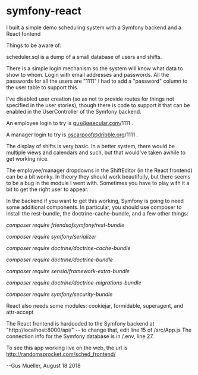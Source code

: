 # symfony-react
I built a simple demo scheduling system with a Symfony backend and a React fontend

Things to be aware of:

scheduler.sql is a dump of a small database of users and shifts.

There is a simple login mechanism so the system will know what data to show to whom.
Login with email addresses and passwords.  All the passwords for all the users are "1111"
I had to add a "password" column to the user table to support this.

I've disabled user creation (so as not to provide routes for things not specified in the user stories), 
though there is code to support it that can be enabled in the UserController of the Symfony backend.

An employee login to try is gus@asecular.com/1111  .

A manager login to try is oscarpoof@dribble.org/1111  .

The display of shifts is very basic. In a better system, there would be multiple views and calendars and such, but that would've taken awhile to get working nice.

The employee/manager dropdowns in the ShiftEditor (in the React frontend) can be a bit wonky. In theory they should work beautifully, but there seems to be a bug in the module I went with. Sometimes you have to play with it a bit to get the right user to appear.

In the backend if you want to get this working, Symfony is going to need some additional components.  In particular, you should use composer to install the rest-bundle, the doctrine-cache-bundle, and a few other things:

_composer require friendsofsymfony/rest-bundle_

_composer require symfony/serializer_

_composer require doctrine/doctrine-cache-bundle_

_composer require doctrine/doctrine-bundle_

_composer require sensio/framework-extra-bundle_ 

_composer require doctrine/doctrine-migrations-bundle_

_composer require symfony/security-bundle_

React also needs some modules: cookiejar, formidable, superagent, and attr-accept

The React frontend is hardcoded to the Symfony backend at "http://localhost:8000/api/" -- to change that, edit line 15 of /src/App.js
The connection info for the Symfony database is in /.env, line 27.

To see this app working live on the web, the url is http://randomsprocket.com/sched_frontend/

--Gus Mueller, August 18 2018

